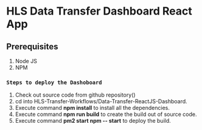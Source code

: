 # HLS Data Transfer Dashboard React App

## Prerequisites

1. Node JS
2. NPM


### `Steps to deploy the Dashoboard`

1. Check out source code from github repository()
2. cd into HLS-Transfer-Workflows/Data-Transfer-ReactJS-Dashboard.
3. Execute command **npm install** to install all the dependencies.
4. Execute command **npm run build** to create the build out of source code.
5. Execute command **pm2 start npm -- start** to deploy the build.
